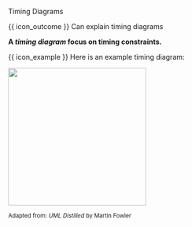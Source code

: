 <span id="title">Timing Diagrams</span>

<span id="prereqs"></span>

<span id="outcomes">{{ icon_outcome }} Can explain timing diagrams</span>

<div id="body">

**A _timing diagram_ focus on timing constraints.**

<box>

{{ icon_example }} Here is an example timing diagram:

<img src="{{baseUrl}}/modeling/modelingBehaviors/timingDiagrams/images/diagram.png" height="280" />
<br>

<sub>Adapted from: _UML Distilled_ by Martin Fowler</sub>

</box>

</div>

<div id="extras">
</div>